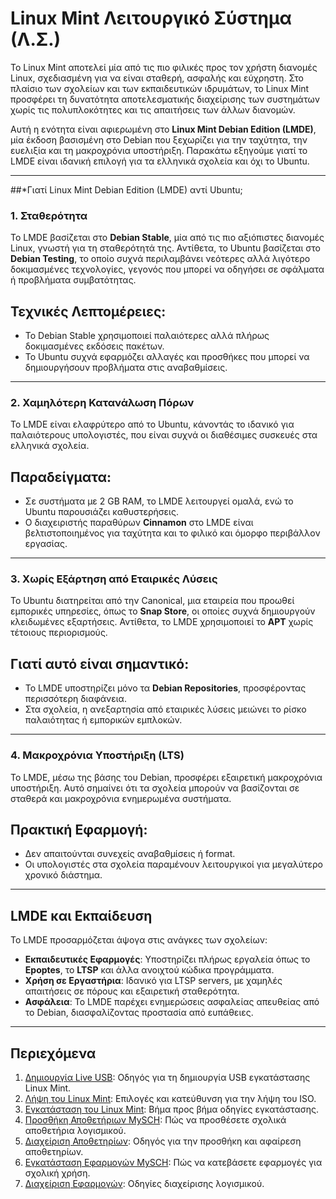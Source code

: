 # Linux Mint Λειτουργικό Σύστημα (Λ.Σ.)

Το Linux Mint αποτελεί μία από τις πιο φιλικές προς τον χρήστη διανομές Linux, σχεδιασμένη για να είναι σταθερή, ασφαλής και εύχρηστη. Στο πλαίσιο των σχολείων και των εκπαιδευτικών ιδρυμάτων, το Linux Mint προσφέρει τη δυνατότητα αποτελεσματικής διαχείρισης των συστημάτων χωρίς τις πολυπλοκότητες και τις απαιτήσεις των άλλων διανομών.

Αυτή η ενότητα είναι αφιερωμένη στο **Linux Mint Debian Edition (LMDE)**, μία έκδοση βασισμένη στο Debian που ξεχωρίζει για την ταχύτητα, την ευελιξία και τη μακροχρόνια υποστήριξη. Παρακάτω εξηγούμε γιατί το LMDE είναι ιδανική επιλογή για τα ελληνικά σχολεία και όχι το Ubuntu.

---

##*Γιατί Linux Mint Debian Edition (LMDE) αντί Ubuntu;

### 1. Σταθερότητα
Το LMDE βασίζεται στο **Debian Stable**, μία από τις πιο αξιόπιστες διανομές Linux, γνωστή για τη σταθερότητά της. Αντίθετα, το Ubuntu βασίζεται στο **Debian Testing**, το οποίο συχνά περιλαμβάνει νεότερες αλλά λιγότερο δοκιμασμένες τεχνολογίες, γεγονός που μπορεί να οδηγήσει σε σφάλματα ή προβλήματα συμβατότητας.

## Τεχνικές Λεπτομέρειες:
- Το Debian Stable χρησιμοποιεί παλαιότερες αλλά πλήρως δοκιμασμένες εκδόσεις πακέτων.
- Το Ubuntu συχνά εφαρμόζει αλλαγές και προσθήκες που μπορεί να δημιουργήσουν προβλήματα στις αναβαθμίσεις.

---

### 2. Χαμηλότερη Κατανάλωση Πόρων
Το LMDE είναι ελαφρύτερο από το Ubuntu, κάνοντάς το ιδανικό για παλαιότερους υπολογιστές, που είναι συχνά οι διαθέσιμες συσκευές στα ελληνικά σχολεία.

## Παραδείγματα:
- Σε συστήματα με 2 GB RAM, το LMDE λειτουργεί ομαλά, ενώ το Ubuntu παρουσιάζει καθυστερήσεις.
- Ο διαχειριστής παραθύρων **Cinnamon** στο LMDE είναι βελτιστοποιημένος για ταχύτητα και το φιλικό και όμορφο περιβάλλον εργασίας.

---

### 3. Χωρίς Εξάρτηση από Εταιρικές Λύσεις
Το Ubuntu διατηρείται από την Canonical, μια εταιρεία που προωθεί εμπορικές υπηρεσίες, όπως το **Snap Store**, οι οποίες συχνά δημιουργούν κλειδωμένες εξαρτήσεις. Αντίθετα, το LMDE χρησιμοποιεί το **APT** χωρίς τέτοιους περιορισμούς.

## Γιατί αυτό είναι σημαντικό:
- Το LMDE υποστηρίζει μόνο τα **Debian Repositories**, προσφέροντας περισσότερη διαφάνεια.
- Στα σχολεία, η ανεξαρτησία από εταιρικές λύσεις μειώνει το ρίσκο παλαιότητας ή εμπορικών εμπλοκών.

---

### 4. Μακροχρόνια Υποστήριξη (LTS)
Το LMDE, μέσω της βάσης του Debian, προσφέρει εξαιρετική μακροχρόνια υποστήριξη. Αυτό σημαίνει ότι τα σχολεία μπορούν να βασίζονται σε σταθερά και μακροχρόνια ενημερωμένα συστήματα.

## Πρακτική Εφαρμογή:
- Δεν απαιτούνται συνεχείς αναβαθμίσεις ή format.
- Οι υπολογιστές στα σχολεία παραμένουν λειτουργικοί για μεγαλύτερο χρονικό διάστημα.

---

## LMDE και Εκπαίδευση

Το LMDE προσαρμόζεται άψογα στις ανάγκες των σχολείων:

- **Εκπαιδευτικές Εφαρμογές**: Υποστηρίζει πλήρως εργαλεία όπως το **Epoptes**, το **LTSP** και άλλα ανοιχτού κώδικα προγράμματα.
- **Χρήση σε Εργαστήρια**: Ιδανικό για LTSP servers, με χαμηλές απαιτήσεις σε πόρους και εξαιρετική σταθερότητα.
- **Ασφάλεια**: Το LMDE παρέχει ενημερώσεις ασφαλείας απευθείας από το Debian, διασφαλίζοντας προστασία από ευπάθειες.

---

## Περιεχόμενα

1. [Δημιουργία Live USB](liveusb.md): Οδηγός για τη δημιουργία USB εγκατάστασης Linux Mint.
2. [Λήψη του Linux Mint](download.md): Επιλογές και κατεύθυνση για την λήψη του ISO.
3. [Εγκατάσταση του Linux Mint](installation.md): Βήμα προς βήμα οδηγίες εγκατάστασης.
4. [Προσθήκη Αποθετήριων MySCH](sch-repos.md): Πώς να προσθέσετε σχολικά αποθετήρια λογισμικού.
5. [Διαχείριση Αποθετηρίων](repositories.md): Οδηγός για την προσθήκη και αφαίρεση αποθετηρίων.
6. [Εγκατάσταση Εφαρμογών MySCH](sch-apps.md): Πώς να κατεβάσετε εφαρμογές για σχολική χρήση.
7. [Διαχείριση Εφαρμογών](manage-apps.md): Οδηγίες διαχείρισης λογισμικού.
